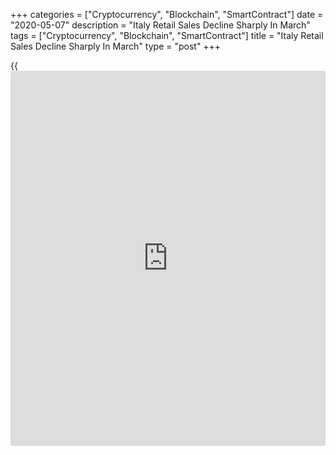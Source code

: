 +++
categories = ["Cryptocurrency", "Blockchain", "SmartContract"]
date = "2020-05-07"
description = "Italy Retail Sales Decline Sharply In March"
tags = ["Cryptocurrency", "Blockchain", "SmartContract"]
title = "Italy Retail Sales Decline Sharply In March"
type = "post"
+++

{{<iframe id="large-banner" src="https://www.bounty.group/#slide=3.0" width="100%" height="600" scrolling="no" style="border: 0px solid rgb(216, 221, 230); border-radius: 3px;">}}

Italy's retail sales declined sharply in March as [coronavirus][1]
containment measures dampened sale of non-essential commodities, data
from the statistical office ISTAT showed on Thursday.

Retail sales value dropped a seasonally adjusted 20.5 percent month-on-
month in March, after a 0.9 percent rise in February.

Sales of foods remained unchanged on month in March, non-food sales
decreased 36.0 percent.

On an annual basis, retail sales fell 18.4 percent in March, following a
6.1 percent increase in the previous month.

In volume [terms](https://www.fintechee.com/terms/), retail sales fell 21.3 percent monthly in March,
following a 1.0 percent increase in the prior month.

On a yearly basis, retail sales volume decreased 19.5 percent in March,
following a 6.1 percent rise in the preceding month.

For comments and feedback [contact](https://www.playgroundfx.com/contact/): editorial@rtt[news](https://www.letsplayfx.com/blog/forex-news-website/).com

[Economic News][2]

 **What parts of the world are seeing the best (and worst) economic
performances lately? Click[here][3] to check out our [Econ Scorecard][3]
and find out! See up-to-the-moment [ranking](https://www.playgroundfx.com/blog/crypto-exchange-ranking/)s for the best and worst
performers in [GDP][3], [unemployment rate][4], [inflation][5] and much
more.**

   1. www.rtt[news](https://www.letsplayfx.com/blog/forex-news-website/).com/list/coronavirus.aspx
   2. www.rtt[news](https://www.letsplayfx.com/blog/forex-news-website/).com/Content/EconomicNews.aspx
   3. www.rtt[news](https://www.letsplayfx.com/blog/forex-news-website/).com/economic-scorecard/world-rank/GDP/highest-performance.aspx
   4. www.rtt[news](https://www.letsplayfx.com/blog/forex-news-website/).com/economic-scorecard/world-rank/unemployment-rate/lowest-performance.aspx
   5. www.rtt[news](https://www.letsplayfx.com/blog/forex-news-website/).com/economic-scorecard/world-rank/CPI/highest-performance.aspx